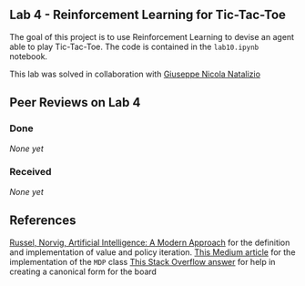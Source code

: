 ## Lab 4 - Reinforcement Learning for Tic-Tac-Toe

The goal of this project is to use Reinforcement Learning to devise an agent able to play Tic-Tac-Toe.
The code is contained in the `lab10.ipynb` notebook.

This lab was solved in collaboration with [Giuseppe Nicola Natalizio](https://github.com/GNNatan/compint)

## Peer Reviews on Lab 4

### Done
_None yet_
### Received
_None yet_

## References
[Russel, Norvig, Artificial Intelligence: A Modern Approach](https://www.google.it/books/edition/Artificial_Intelligence_A_Modern_Approac/cb0qEAAAQBAJ?hl=it) for the definition and implementation of value and policy iteration.
[This Medium article](https://medium.com/@nour.oulad.moussa/tic-tac-toe-with-reinforcement-learning-part-i-markov-decision-process-value-policy-iteration-c4bcbb0b9fbe) for the implementation of the `MDP` class
[This Stack Overflow answer](https://stackoverflow.com/a/36972795) for help in creating a canonical form for the board
